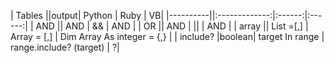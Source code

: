 | Tables   ||output|      Python      |  Ruby | VB|
|----------||:-------------:|:------:|:------:|
| AND ||  AND | && | AND | 
| OR ||  AND | \|\| | AND | 
| array ||    List =[,]  |   Array = [,] | Dim Array As integer = {,} |
| include? |boolean| target In range |    range.include? (target) | ?|
